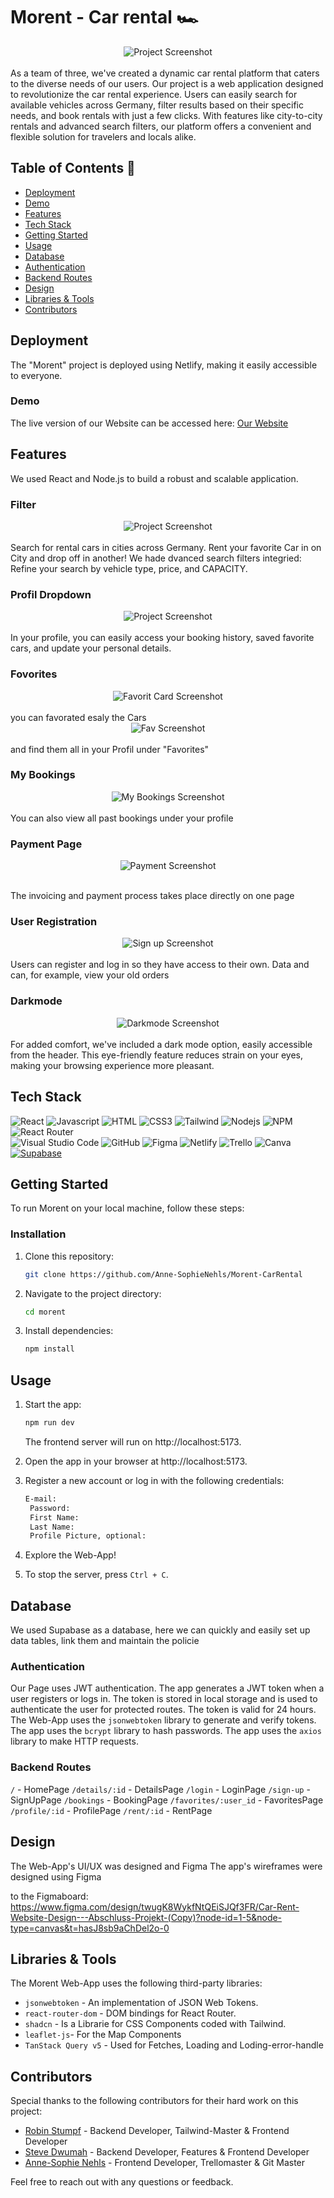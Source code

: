 # Morent - Car rental 🏎️

<div style="display: flex; justify-content: center;">
  <img src="./public/img/read-me/home.png" alt="Project Screenshot">
</div>
<br/>
As a team of three, we've created a dynamic car rental platform that caters to the diverse needs of our users. 
Our project is a web application designed to revolutionize the car rental experience. Users can easily search for available vehicles across Germany, filter results based on their specific needs, and book rentals with just a few clicks. With features like city-to-city rentals and advanced search filters, our platform offers a convenient and flexible solution for travelers and locals alike.

## Table of Contents 📑

- [Deployment](#deployment)
- [Demo](#demo)
- [Features](#features)
- [Tech Stack](#tech-stack)
- [Getting Started](#getting-started)
- [Usage](#usage)
- [Database](#database)
- [Authentication](#authentication)
- [Backend Routes](#backend-routes)
- [Design](#design)
- [Libraries & Tools](#libraries--tools)
- [Contributors](#contributors)

## Deployment

The "Morent" project is deployed using Netlify, making it easily accessible to everyone.

### Demo
The live version of our Website  can be accessed here: 
[Our Website](https://project-morent-car-rental.netlify.app/)

## Features
We used React and Node.js to build a robust and scalable application.

### Filter
<div style="display: flex; justify-content: center;">
  <img src="./public/img/read-me/Filterfunktion.png" alt="Project Screenshot">
</div>
<br/>
 Search for rental cars in cities across Germany.
 Rent your favorite Car in on City and drop off in another!
We hade dvanced search filters integried: Refine your search by vehicle type, price, and CAPACITY.

### Profil Dropdown
<div style="display: flex; justify-content: center;">
  <img src="./public/img/read-me/profil-dropdown.png" alt="Project Screenshot">
</div>
<br/>
In your profile, you can easily access your booking history, saved favorite cars, and update your personal details.
 
 ### Fovorites
 <div style="display: flex; justify-content: center;">
  <img src="./public/img/read-me/Like-card.png" alt="Favorit Card Screenshot">
</div>
<br/>
 you can favorated esaly the Cars 

<div style="display: flex; justify-content: center;">
  <img src="./public/img/read-me/" alt="Fav Screenshot">
</div>
<br/>
 and find them all in your Profil under "Favorites"

 ### My Bookings
 <div style="display: flex; justify-content: center;">
  <img src="./public/img/read-me/" alt="My Bookings Screenshot">
</div>
<br/>
You can also view all past bookings under your profile

### Payment Page
<div style="display: flex; justify-content: center;">
  <img src="./public/img/read-me/" alt="Payment Screenshot">
</div>
<br/>

The invoicing and payment process takes place directly on one page


### User Registration
<div style="display: flex; justify-content: center;">
  <img src="./public/img/read-me/" alt="Sign up Screenshot">
</div>
<br/>
Users can register and log in so they have access to their own. Data and can, for example, view your old orders

### Darkmode
<div style="display: flex; justify-content: center;">
  <img src="./public/img/read-me/Darkmode.png" alt="Darkmode Screenshot">
</div>
<br/>
For added comfort, we've included a dark mode option, easily accessible from the header. This eye-friendly feature reduces strain on your eyes, making your browsing experience more pleasant.


## Tech Stack

![React](https://img.shields.io/badge/-React-09131B?style=for-the-badge&logo=react&logoColor=61DBFB)
![Javascript](https://img.shields.io/badge/Javascript-09131B?style=for-the-badge&logo=javascript)
![HTML](https://img.shields.io/badge/HTML5-09131B?style=for-the-badge&logo=html5)
![CSS3](https://img.shields.io/badge/CSS3-09131B?style=for-the-badge&logo=css3&logoColor=1572B6)
![Tailwind](https://img.shields.io/badge/Tailwind_CSS-09131B?style=for-the-badge&logo=tailwindcss&)
![Nodejs](https://img.shields.io/badge/Nodejs-09131B?style=for-the-badge&logo=node.js&logoColor=3C873A)
![NPM](https://img.shields.io/badge/NPM-%23CB3837.svg?style=for-the-badge&logo=npm&logoColor=white) 
![React Router](https://img.shields.io/badge/React_Router-CA4245?style=for-the-badge&logo=react-router&logoColor=white)
 <br/>
![Visual Studio Code](https://img.shields.io/badge/Visual%20Studio%20Code-0078d7.svg?style=for-the-badge&logo=visual-studio-code&logoColor=white) 
![GitHub](https://img.shields.io/badge/github-%23121011.svg?style=for-the-badge&logo=github&logoColor=white)
![Figma](https://img.shields.io/badge/Figma-09131B?style=for-the-badge&logo=Figma)
![Netlify](https://img.shields.io/badge/netlify-%23000000.svg?style=for-the-badge&logo=netlify&logoColor=#00C7B7)
![Trello](https://img.shields.io/badge/Trello-%23026AA7.svg?style=for-the-badge&logo=Trello&logoColor=white)
![Canva](https://img.shields.io/badge/Canva-%2300C4CC.svg?style=for-the-badge&logo=Canva&logoColor=white)
[![Supabase](https://img.shields.io/badge/-Supabase-3ECF8E?style=for-the-badge&logo=supabase&labelColor=white&logoColor=3ECF8E)](https://supabase.com/) 


## Getting Started

To run Morent on your local machine, follow these steps:


### Installation

1. Clone this repository:

   ```bash
   git clone https://github.com/Anne-SophieNehls/Morent-CarRental
   ```

2. Navigate to the project directory:

   ```bash
   cd morent
   ```

3. Install dependencies:

   ```bash
   npm install
   ```

## Usage

1. Start the app:

   ```bash
   npm run dev
   ```

   The frontend server will run on http://localhost:5173.

2. Open the app in your browser at http://localhost:5173.

3. Register a new account or log in with the following credentials:

   ```bash
   E-mail:
    Password:
    First Name:
    Last Name:
    Profile Picture, optional:
   ```

4. Explore the Web-App!

5. To stop the server, press `Ctrl + C`.


## Database
We used Supabase as a database, here we can quickly and easily set up data tables, link them and maintain the policie


### Authentication
Our Page uses JWT authentication. The app generates a JWT token when a user registers or logs in. The token is stored in local storage and is used to authenticate the user for protected routes. The token is valid for 24 hours. The Web-App uses the `jsonwebtoken` library to generate and verify tokens. The app uses the `bcrypt` library to hash passwords. The app uses the `axios` library to make HTTP requests.


### Backend Routes
`/` - HomePage 
`/details/:id` - DetailsPage 
`/login` - LoginPage 
`/sign-up` - SignUpPage 
`/bookings` - BookingPage 
`/favorites/:user_id` - FavoritesPage 
`/profile/:id` - ProfilePage 
`/rent/:id` - RentPage 


## Design

The Web-App's UI/UX was designed and Figma The app's wireframes were designed using Figma

to the Figmaboard: https://www.figma.com/design/twugK8WykfNtQEiSJQf3FR/Car-Rent-Website-Design---Abschluss-Projekt-(Copy)?node-id=1-5&node-type=canvas&t=hasJ8sb9aChDel2o-0


## Libraries & Tools

The Morent Web-App uses the following third-party libraries:
- `jsonwebtoken` - An implementation of JSON Web Tokens.
- `react-router-dom` - DOM bindings for React Router.
- `shadcn` - Is a Librarie for CSS Components coded with Tailwind.
- `leaflet-js`- For the Map Components
- `TanStack Query v5` - Used for Fetches, Loading and Loding-error-handle


## Contributors

Special thanks to the following contributors for their hard work on this project:

- [Robin Stumpf](https://github.com/robin160401) - Backend Developer, Tailwind-Master & Frontend Developer
- [Steve Dwumah](https://github.com/SteveDwumah) - Backend Developer, Features & Frontend Developer
- [Anne-Sophie Nehls](https://github.com/Anne-SophieNehls) - Frontend Developer, Trellomaster & Git Master

Feel free to reach out with any questions or feedback.
